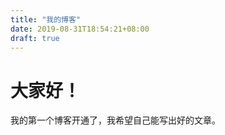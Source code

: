 ```yaml
---
title: "我的博客"
date: 2019-08-31T18:54:21+08:00
draft: true
---
```



# 大家好！
我的第一个博客开通了，我希望自己能写出好的文章。
